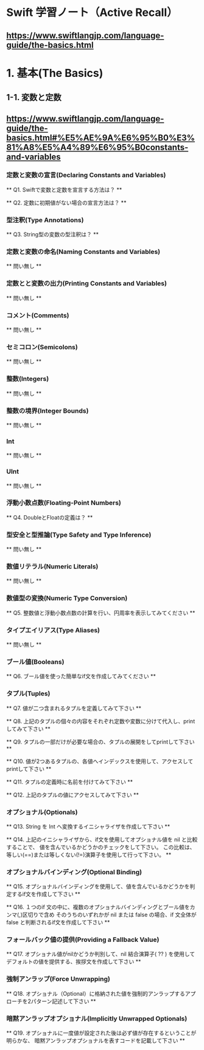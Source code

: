 
# Swift 学習ノート（Active Recall）
<https://www.swiftlangjp.com/language-guide/the-basics.html>
--- 

# 1. 基本(The Basics)

## 1-1. 変数と定数
<https://www.swiftlangjp.com/language-guide/the-basics.html#%E5%AE%9A%E6%95%B0%E3%81%A8%E5%A4%89%E6%95%B0constants-and-variables>
--- 

### 定数と変数の宣言(Declaring Constants and Variables)

** Q1. Swiftで変数と定数を宣言する方法は？ **


** Q2. 定数に初期値がない場合の宣言方法は？ **


### 型注釈(Type Annotations)

** Q3. String型の変数の型注釈は？ **


### 定数と変数の命名(Naming Constants and Variables)

** 問い無し **


### 定数とと変数の出力(Printing Constants and Variables)

** 問い無し **


### コメント(Comments)

** 問い無し **


### セミコロン(Semicolons)

** 問い無し **


### 整数(Integers)

** 問い無し **


### 整数の境界(Integer Bounds)

** 問い無し **


### Int

** 問い無し **


### UInt

** 問い無し **


### 浮動小数点数(Floating-Point Numbers)

** Q4. DoubleとFloatの定義は？ **


### 型安全と型推論(Type Safety and Type Inference)

** 問い無し **


### 数値リテラル(Numeric Literals)

** 問い無し **


### 数値型の変換(Numeric Type Conversion)

** Q5. 整数値と浮動小数点数の計算を行い、円周率を表示してみてください **


### タイプエイリアス(Type Aliases)

** 問い無し **


### ブール値(Booleans)

** Q6. ブール値を使った簡単なif文を作成してみてください **


### タプル(Tuples)

** Q7. 値が二つ含まれるタプルを定義してみて下さい **

** Q8. 上記のタプルの個々の内容をそれぞれ定数や変数に分けて代入し、printしてみて下さい **

** Q9. タプルの一部だけが必要な場合の、タプルの展開をしてprintして下さい **

** Q10. 値が2つあるタプルの、各値へインデックスを使用して、アクセスしてprintして下さい **

** Q11. タプルの定義時に名前を付けてみて下さい **

** Q12. 上記のタプルの値にアクセスしてみて下さい **


### オプショナル(Optionals)

** Q13. String を Int へ変換するイニシャライザを作成して下さい **

** Q14. 上記のイニシャライザから、if文を使用してオプショナル値を nil と比較することで、
        値を含んでいるかどうかのチェックをして下さい。
        この比較は、等しい(==)または等しくない(!=)演算子を使用して行って下さい。 **


### オプショナルバインディング(Optional Binding)

** Q15. オプショナルバインディングを使用して、値を含んでいるかどうかを判定するif文を作成して下さい **

** Q16. １つのif 文の中に、複数のオプショナルバインディングとブール値をカンマ(,)区切りで含め
        そのうちのいずれかが nil または false の場合、if 文全体が false と判断されるif文を作成して下さい **


### フォールバック値の提供(Providing a Fallback Value)

** Q17. オプショナル値がnilかどうか判別して、nil 結合演算子( ?? ) を使用して
        デフォルトの値を提供する、挨拶文を作成して下さい **


### 強制アンラップ(Force Unwrapping)

** Q18. オプショナル（Optional<T>）に格納された値を強制的アンラップするアプローチを2パターン記述して下さい **


### 暗黙アンラップオプショナル(Implicitly Unwrapped Optionals)

** Q19. オプショナルに一度値が設定された後は必ず値が存在するということが明らかな、
        暗黙アンラップオプショナルを表すコードを記載して下さい **

